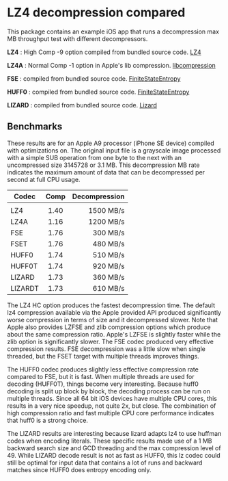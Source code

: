 LZ4 decompression compared
=============================

This package contains an example iOS app that runs a decompression max MB throughput test with different decompressors.

__LZ4__ : High Comp -9 option compiled from bundled source code. [LZ4](https://github.com/lz4/lz4)

__LZ4A__ : Normal Comp -1 option in Apple's lib compression. [libcompression](https://developer.apple.com/documentation/compression/data_compression)

__FSE__ : compiled from bundled source code. [FiniteStateEntropy](https://github.com/Cyan4973/FiniteStateEntropy)

__HUFF0__ : compiled from bundled source code. [FiniteStateEntropy](https://github.com/Cyan4973/FiniteStateEntropy)

__LIZARD__ : compiled from bundled source code. [Lizard](https://github.com/inikep/lizard)

Benchmarks
-------------------------

These results are for an Apple A9 processor (iPhone SE device) compiled with optimizations on. The original input file is a grayscale image processed with a simple SUB operation from one byte to the next with an uncompressed size 3145728 or 3.1 MB. This decompression MB rate indicates the maximum amount of data that can be decompressed per second at full CPU usage.

| Codec  | Comp   | Decompression |
| ------ |:------:| -------------:|
|        |        |               |
| LZ4    |  1.40  |  1500 MB/s    |
| LZ4A   |  1.16  |  1200 MB/s    |
| FSE    |  1.76  |   300 MB/s    |
| FSET   |  1.76  |   480 MB/s    |
| HUFF0  |  1.74  |   510 MB/s    |
| HUFF0T |  1.74  |   920 MB/s    |
| LIZARD |  1.73  |   360 MB/s    |
| LIZARDT|  1.73  |   610 MB/s    |

The LZ4 HC option produces the fastest decompression time. The default lz4 compression available via the Apple provided API produced significantly worse compression in terms of size and it decompressed slower. Note that Apple also provides LZFSE and zlib compression options which produce about the same compression ratio. Apple's LZFSE is slightly faster while the zlib option is significantly slower. The FSE codec produced very effective compression results. FSE decompression was a little slow when single threaded, but the FSET target with multiple threads improves things.

The HUFF0 codec produces slightly less effective compression rate compared to FSE, but it is fast. When multiple threads are used for decoding (HUFF0T), things become very interesting. Because huff0 decoding is split up block by block, the decoding process can be run on multiple threads. Since all 64 bit iOS devices have multiple CPU cores, this results in a very nice speedup, not quite 2x, but close. The combination of high compression ratio and fast multiple CPU core performance indicates that huff0 is a strong choice.

The LIZARD results are interesting because lizard adapts lz4 to use huffman codes when encoding literals. These specific results made use of a 1 MB backward search size and GCD threading and the max compression level of 49. While LIZARD decode result is not as fast as HUFF0, this lz codec could still be optimal for input data that contains a lot of runs and backward matches since HUFF0 does entropy encoding only.

